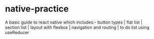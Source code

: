 # native-practice

A basic guide to react native which includes:- button types | flat list | section list | layout with flexbox | navigation and routing | to do list using useReducer
